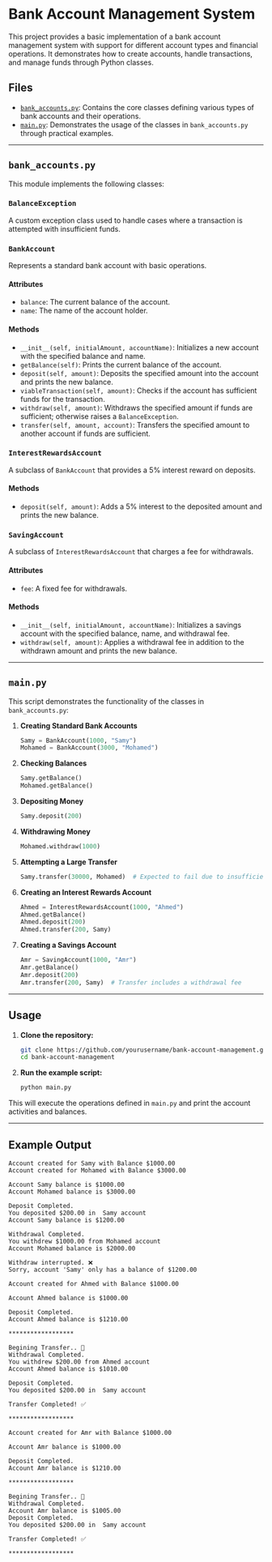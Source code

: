 # Bank Account Management System

This project provides a basic implementation of a bank account management system with support for different account types and financial operations. It demonstrates how to create accounts, handle transactions, and manage funds through Python classes.

## Files

- [`bank_accounts.py`](#bank_accountspy): Contains the core classes defining various types of bank accounts and their operations.
- [`main.py`](#mainpy): Demonstrates the usage of the classes in `bank_accounts.py` through practical examples.

---

## `bank_accounts.py`

This module implements the following classes:

### `BalanceException`

A custom exception class used to handle cases where a transaction is attempted with insufficient funds.

### `BankAccount`

Represents a standard bank account with basic operations.

#### Attributes

- `balance`: The current balance of the account.
- `name`: The name of the account holder.

#### Methods

- `__init__(self, initialAmount, accountName)`: Initializes a new account with the specified balance and name.
- `getBalance(self)`: Prints the current balance of the account.
- `deposit(self, amount)`: Deposits the specified amount into the account and prints the new balance.
- `viableTransaction(self, amount)`: Checks if the account has sufficient funds for the transaction.
- `withdraw(self, amount)`: Withdraws the specified amount if funds are sufficient; otherwise raises a `BalanceException`.
- `transfer(self, amount, account)`: Transfers the specified amount to another account if funds are sufficient.

### `InterestRewardsAccount`

A subclass of `BankAccount` that provides a 5% interest reward on deposits.

#### Methods

- `deposit(self, amount)`: Adds a 5% interest to the deposited amount and prints the new balance.

### `SavingAccount`

A subclass of `InterestRewardsAccount` that charges a fee for withdrawals.

#### Attributes

- `fee`: A fixed fee for withdrawals.

#### Methods

- `__init__(self, initialAmount, accountName)`: Initializes a savings account with the specified balance, name, and withdrawal fee.
- `withdraw(self, amount)`: Applies a withdrawal fee in addition to the withdrawn amount and prints the new balance.

---

## `main.py`

This script demonstrates the functionality of the classes in `bank_accounts.py`:

1. **Creating Standard Bank Accounts**

    ```python
    Samy = BankAccount(1000, "Samy")
    Mohamed = BankAccount(3000, "Mohamed")
    ```

2. **Checking Balances**

    ```python
    Samy.getBalance()
    Mohamed.getBalance()
    ```

3. **Depositing Money**

    ```python
    Samy.deposit(200)
    ```

4. **Withdrawing Money**

    ```python
    Mohamed.withdraw(1000)
    ```

5. **Attempting a Large Transfer**

    ```python
    Samy.transfer(30000, Mohamed)  # Expected to fail due to insufficient funds
    ```

6. **Creating an Interest Rewards Account**

    ```python
    Ahmed = InterestRewardsAccount(1000, "Ahmed")
    Ahmed.getBalance()
    Ahmed.deposit(200)
    Ahmed.transfer(200, Samy)
    ```

7. **Creating a Savings Account**

    ```python
    Amr = SavingAccount(1000, "Amr")
    Amr.getBalance()
    Amr.deposit(200)
    Amr.transfer(200, Samy)  # Transfer includes a withdrawal fee
    ```

---

## Usage

1. **Clone the repository:**

    ```bash
    git clone https://github.com/yourusername/bank-account-management.git
    cd bank-account-management
    ```

2. **Run the example script:**

    ```bash
    python main.py
    ```

This will execute the operations defined in `main.py` and print the account activities and balances.

---

## Example Output

```text
Account created for Samy with Balance $1000.00
Account created for Mohamed with Balance $3000.00

Account Samy balance is $1000.00
Account Mohamed balance is $3000.00

Deposit Completed. 
You deposited $200.00 in  Samy account
Account Samy balance is $1200.00

Withdrawal Completed. 
You withdrew $1000.00 from Mohamed account
Account Mohamed balance is $2000.00

Withdraw interrupted. ❌ 
Sorry, account 'Samy' only has a balance of $1200.00

Account created for Ahmed with Balance $1000.00

Account Ahmed balance is $1000.00

Deposit Completed. 
Account Ahmed balance is $1210.00

******************

Begining Transfer.. 🚀
Withdrawal Completed. 
You withdrew $200.00 from Ahmed account
Account Ahmed balance is $1010.00

Deposit Completed. 
You deposited $200.00 in  Samy account

Transfer Completed! ✅

******************

Account created for Amr with Balance $1000.00

Account Amr balance is $1000.00

Deposit Completed. 
Account Amr balance is $1210.00

******************

Begining Transfer.. 🚀
Withdrawal Completed. 
Account Amr balance is $1005.00
Deposit Completed. 
You deposited $200.00 in  Samy account

Transfer Completed! ✅

******************
